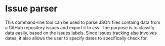 # Issue parser

This command-line tool can be used to parse JSON files containg data from a GitHub repository issues and export it to csv.
The purpose is to classify data easily, based on the issues labels.
Since issues tracking also involves dates, it also allows the user to specify dates to specifically check for.

